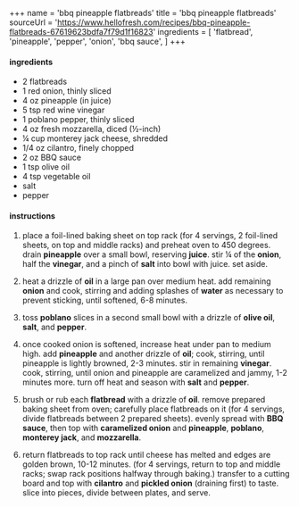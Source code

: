 +++
name = 'bbq pineapple flatbreads'
title = 'bbq pineapple flatbreads'
sourceUrl = 'https://www.hellofresh.com/recipes/bbq-pineapple-flatbreads-67619623bdfa7f79d1f16823'
ingredients = [
  'flatbread',
  'pineapple',
  'pepper',
  'onion',
  'bbq sauce',
]
+++

#### ingredients

- 2 flatbreads
- 1 red onion, thinly sliced
- 4 oz pineapple (in juice)
- 5 tsp red wine vinegar
- 1 poblano pepper, thinly sliced
- 4 oz fresh mozzarella, diced (½-inch)
- ¼ cup monterey jack cheese, shredded
- 1/4 oz cilantro, finely chopped
- 2 oz BBQ sauce
- 1 tsp olive oil
- 4 tsp vegetable oil
- salt
- pepper

#### instructions

1. place a foil-lined baking sheet on top rack (for 4 servings, 2 foil-lined sheets, on top and middle racks) and preheat oven to 450 degrees. drain **pineapple** over a small bowl, reserving **juice**. stir ¼ of the **onion**, half the **vinegar**, and a pinch of **salt** into bowl with juice. set aside.

2. heat a drizzle of **oil** in a large pan over medium heat. add remaining **onion** and cook, stirring and adding splashes of **water** as necessary to prevent sticking, until softened, 6-8 minutes.

3. toss **poblano** slices in a second small bowl with a drizzle of **olive oil**, **salt**, and **pepper**.

4. once cooked onion is softened, increase heat under pan to medium high. add **pineapple** and another drizzle of **oil**; cook, stirring, until pineapple is lightly browned, 2-3 minutes. stir in remaining **vinegar**. cook, stirring, until onion and pineapple are caramelized and jammy, 1-2 minutes more. turn off heat and season with **salt** and **pepper**.

5. brush or rub each **flatbread** with a drizzle of **oil**. remove prepared baking sheet from oven; carefully place flatbreads on it (for 4 servings, divide flatbreads between 2 prepared sheets). evenly spread with **BBQ sauce**, then top with **caramelized onion** and **pineapple**, **poblano**, **monterey jack**, and **mozzarella**.

6. return flatbreads to top rack until cheese has melted and edges are golden brown, 10-12 minutes. (for 4 servings, return to top and middle racks; swap rack positions halfway through baking.) transfer to a cutting board and top with **cilantro** and **pickled onion** (draining first) to taste. slice into pieces, divide between plates, and serve.